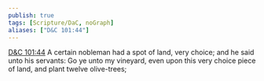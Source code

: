 ```yaml
---
publish: true
tags: [Scripture/DaC, noGraph]
aliases: ["D&C 101:44"]
---
```

[D&C 101:44](https://churchofjesuschrist.org/study/scriptures/dc-testament/dc/101?lang=eng&id=p44#p44) A certain nobleman had a spot of land, very choice; and he said unto his servants: Go ye unto my vineyard, even upon this very choice piece of land, and plant twelve olive-trees;
